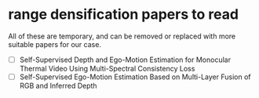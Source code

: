 # range densification papers to read

All of these are temporary, and can be removed or replaced with more suitable papers for our case. 

- [ ] Self-Supervised Depth and Ego-Motion Estimation for Monocular Thermal Video Using Multi-Spectral Consistency Loss
- [ ] Self-Supervised Ego-Motion Estimation Based on Multi-Layer Fusion of RGB and Inferred Depth
